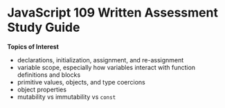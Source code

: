 # JavaScript 109 Written Assessment Study Guide

**Topics of Interest**

- declarations, initialization, assignment, and re-assignment
- variable scope, especially how variables interact with function definitions and blocks
- primitive values, objects, and type coercions
- object properties
- mutability vs immutability vs `const`
